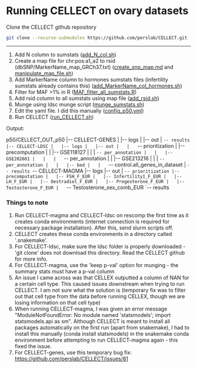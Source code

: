 # Running CELLECT on ovary datasets

Clone the CELLECT github repository
``` bash
git clone --recurse-submodules https://github.com/perslab/CELLECT.git
```
---
1. Add N column to sumstats ([add_N_col.sh](https://github.com/melparker101/p50/blob/main/CELLECT/add_N_col.sh))
2. Create a map file for chr:pos:a1_a2 to rsid (dbSNP/MarkerName_map_GRCh37.txt) ([create_snp_map.md](https://github.com/melparker101/p50/blob/main/CELLECT/create_snp_map.md) and [manipulate_map_file.sh](https://github.com/melparker101/p50/blob/main/CELLECT/manipulate_map_file.sh))
2. Add MarkerName column to hormones sumstats files (infertility sumstats already contains this) ([add_MarkerName_col_hormones.sh](https://github.com/melparker101/p50/blob/main/CELLECT/add_MarkerName_col_hormones.sh))
3. Filter for MAF >1% in R ([MAF_filter_all_sumstats.R](https://github.com/melparker101/p50/blob/main/CELLECT/MAF_filter_all_sumstats.R))
4. Add rsid column to all sumstats using map file ([add_rsid.sh](https://github.com/melparker101/p50/blob/main/CELLECT/add_rsid.sh))
5. Munge using ldsc munge script ([munge_sumstats.sh](https://github.com/melparker101/p50/blob/main/CELLECT/munge_sumstats.sh))
6. Edit the yaml file. I did this manually ([config_p50.yml](https://github.com/melparker101/p50/blob/main/CELLECT/config_p50.yml))
7. Run CELLECT ([run_CELLECT.sh](https://github.com/melparker101/p50/blob/main/CELLECT/run_CELLECT.sh))

Output:

p50/CELLECT_OUT_p50
|-- CELLECT-GENES
|   |-- logs
|   |-- out
|   `-- results
|-- CELLECT-LDSC
|   |-- logs
|   |-- out
|   |   `-- prioritization
|   |-- precomputation
|   |   |-- GSE118127
|   |   |   `-- per_annotation
|   |   |-- GSE202601
|   |   |   `-- per_annotation
|   |   |-- GSE213216
|   |   |   `-- per_annotation
|   |   |-- bed
|   |   `-- control.all_genes_in_dataset
|   `-- results
`-- CELLECT-MAGMA
    |-- logs
    |-- out
    |   `-- prioritization
    |-- precomputation
    |   |-- FSH_F_EUR
    |   |-- Infertility1_F_EUR
    |   |-- LH_F_EUR
    |   |-- Oestradiol_F_EUR
    |   |-- Progesterone_F_EUR
    |   |-- Testosterone_F_EUR
    |   `-- Testosterone_sex_comb_EUR
    `-- results


### Things to note
1. Run CELLECT-magma and CELLECT-ldsc on rescomp the first time as it creates conda environments (internet connection is required for necessary package installation). After this, send slurm scripts off.
2. CELLECT creates these conda environments in a directory called '.snakemake'.
3. For CELLECT-ldsc, make sure the ldsc folder is properly downloaded - 'git clone' does not download this directory. Read the CELLECT github for more info.
4. For CELLECT-magma, use the 'keep p-val' option for munging - the summary stats must have a p-val column
5. An issue I came across was that CELLEX outputted a column of NAN for a certain cell type. This caused issues downstream when trying to run CELLECT. I am not sure what the solution is (temporary fix was to filter out that cell type from the data before running CELLEX, though we are losing information on that cell type)
6. When running CELLECT-magma, I was given an error message "ModuleNotFoundError: No module named 'statsmodels'; import statsmodels.api as sm". Although CELLECT is meant to install all packages automatically on the first run (apart from snakemake), I had to install this manually (conda install statsmodels) in the snakemake conda environment before attempting to run CELLECT-magma again - this fixed the issue.
7. For CELLECT-genes, use this temporary bug fix: https://github.com/perslab/CELLECT/issues/81
